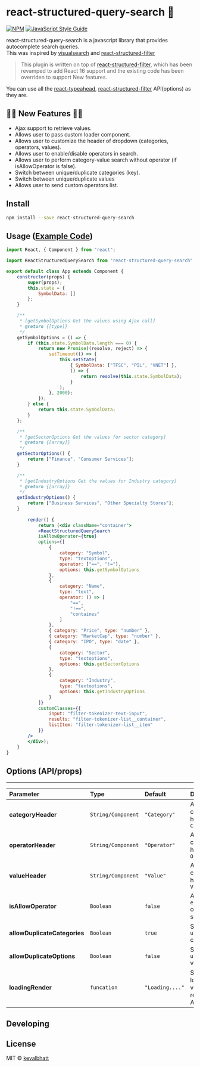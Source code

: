 # react-structured-query-search 🎉

[![NPM](https://img.shields.io/npm/v/react-structured-query-search.svg)](https://www.npmjs.com/package/react-structured-query-search) [![JavaScript Style Guide](https://img.shields.io/badge/code_style-standard-brightgreen.svg)](https://standardjs.com)

react-structured-query-search is a javascript library that provides autocomplete search queries.  
This was inspired by [visualsearch](http://documentcloud.github.io/visualsearch) and
[react-structured-filter](https://github.com/SummitRoute/react-structured-filter)

>This plugin is written on top of [react-structured-filter](https://github.com/SummitRoute/react-structured-filter), which has been revamped to add React 16 support and the existing code has been overriden to support New features.

You can use all the [react-typeahead](https://github.com/fmoo/react-typeahead), [react-structured-filter](https://github.com/SummitRoute/react-structured-filter)  API(options) as they are.

## 🎉🎊 New Features 🎊🎉

* Ajax support to retrieve values.
* Allows user to pass custom loader component.
* Allows user to customize the header of dropdown (categories, operators, values).
* Allows user to enable/disable operators in search.
* Allows user to perform category-value search without operator (if isAllowOperator is false).
* Switch between unique/duplicate categories (key).
* Switch between unique/duplicate values
* Allows user to send custom operators list.



## Install

```bash
npm install --save react-structured-query-search
```

## Usage ([Example Code](https://github.com/kevalbhatt/react-structured-query-search/blob/master/example/src/App.js))

```jsx
import React, { Component } from "react";

import ReactStructuredQuerySearch from "react-structured-query-search";

export default class App extends Component {
	constructor(props) {
		super(props);
		this.state = {
			SymbolData: []
		};
	}

	/**
	 * [getSymbolOptions Get the values using Ajax call]
	 * @return {[type]}
	 */
	getSymbolOptions = () => {
		if (this.state.SymbolData.length === 0) {
			return new Promise((resolve, reject) => {
				setTimeout(() => {
					this.setState(
						{ SymbolData: ["TFSC", "PIL", "VNET"] },
						() => {
							return resolve(this.state.SymbolData);
						}
					);
				}, 2000);
			});
		} else {
			return this.state.SymbolData;
		}
	};

	/**
	 * [getSectorOptions Get the values for sector category]
	 * @return {[array]}
	 */
	getSectorOptions() {
		return ["Finance", "Consumer Services"];
	}

	/**
	 * [getIndustryOptions Get the values for Industry category]
	 * @return {[array]}
	 */
	getIndustryOptions() {
		return ["Business Services", "Other Specialty Stores"];
	}
    
        render() {
            return (<div className="container">
		    <ReactStructuredQuerySearch
			isAllowOperator={true}
			options={[
				{
					category: "Symbol",
					type: "textoptions",
					operator: ["==", "!="],
					options: this.getSymbolOptions
				},
				{
					category: "Name",
					type: "text",
					operator: () => [
						"==",
						"!==",
						"containes"
					]
				},
				{ category: "Price", type: "number" },
				{ category: "MarketCap", type: "number" },
				{ category: "IPO", type: "date" },
				{
					category: "Sector",
					type: "textoptions",
					options: this.getSectorOptions
				},
				{
					category: "Industry",
					type: "textoptions",
					options: this.getIndustryOptions
				}
			]}
			customClasses={{
				input: "filter-tokenizer-text-input",
				results: "filter-tokenizer-list__container",
				listItem: "filter-tokenizer-list__item"
			}}
		/>
	    </div>);
    }
}
```

## Options (API/props)
---------------------

| Parameter | Type | Default | Description |
| :---------|:---- |:--------|:----------- | 
| **categoryHeader** | `String/Component` | `"Category"` | Allows user the change the header title of `Category` |
| **operatorHeader** | `String/Component` | `"Operator"` | Allows user the change the header title of `Operator` |
| **valueHeader** | `String/Component` | `"Value"` | Allows user the change the header title of `Value` |
| **isAllowOperator** | `Boolean` | `false` | Allows user to `enable/disable` operators in search |
| **allowDuplicateCategories** | `Boolean` | `true` | Switch between `unique/duplicate` categories (key) |
| **allowDuplicateOptions** | `Boolean` | `false` | Switch between `unique/duplicate` values |
| **loadingRender** | `funcation` | `"Loading...."` | Show custom loader when values are retrieved using Ajax |



## Developing


## License

MIT © [kevalbhatt](https://github.com/kevalbhatt)
